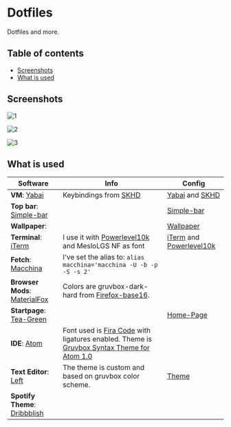 # Dotfiles
Dotfiles and more.

## Table of contents

- [Screenshots](#screenshots)
- [What is used](#what-is-used)

## Screenshots

![1](https://raw.githubusercontent.com/xcvzn/dotfiles/main/screenshots/1.png)

![2](https://raw.githubusercontent.com/xcvzn/dotfiles/main/screenshots/2.png)

![3](https://raw.githubusercontent.com/xcvzn/dotfiles/main/screenshots/3.png)


## What is used

| Software                                                                                                     | Info                                                                                                                                                                            | Config                                                                                                                                            |
|--------------------------------------------------------------------------------------------------------------|---------------------------------------------------------------------------------------------------------------------------------------------------------------------------------|---------------------------------------------------------------------------------------------------------------------------------------------------|
| **VM**: [Yabai](https://github.com/koekeishiya/yabai)                                                        | Keybindings from [SKHD](https://github.com/koekeishiya/skhd)                                                                                                                    | [Yabai](https://github.com/xcvzn/dotfiles/tree/main/.config/yabai) and [SKHD](https://github.com/xcvzn/dotfiles/tree/main/.config/skhd)           |
| **Top bar**: [Simple-bar](https://github.com/Jean-Tinland/simple-bar)                                        |                                                                                                                                                                                 | [Simple-bar](https://github.com/xcvzn/simple-bar)                                                                                                 |
| **Wallpaper**:                                                                                               |                                                                                                                                                                                 | [Wallpaper](https://github.com/xcvzn/dotfiles/blob/main/wallpapers/Nature/fog%20forrest3.jpg)                                                     |
| **Terminal**: [iTerm](https://iterm2.com/)                                                                   | I use it with [Powerlevel10k](https://github.com/romkatv/powerlevel10k) and MesloLGS NF as font                                                                                 | [iTerm](https://github.com/xcvzn/dotfiles/blob/main/iterm-config.json) and [Powerlevel10k](https://github.com/xcvzn/dotfiles/blob/main/.p10k.zsh) |
| **Fetch**: [Macchina](https://github.com/grtcdr/macchina)                                                    | I've set the alias to: `alias macchina='macchina -U -b -p -S -s 2'`                                                                                                             |                                                                                                                                                   |
| **Browser Mods**: [MaterialFox](https://github.com/muckSponge/MaterialFox)                                   | Colors are gruvbox-dark-hard from [Firefox-base16](https://github.com/TeddyDD/firefox-base16).                                                                                  |                                                                                                                                                   |
| **Startpage**: [Tea-Green](https://github.com/sadparadiseinhell/tea-green)                                   |                                                                                                                                                                                 | [Home-Page](https://github.com/xcvzn/Home-Page)                                                                                                   |
| **IDE**: [Atom](https://github.com/atom/atom)                                                                | Font used is [Fira Code](https://github.com/tonsky/FiraCode) with ligatures enabled. Theme is [Gruvbox Syntax Theme for Atom 1.0](https://github.com/caleb/gruvbox-syntax-atom) |                                                                                                                                                   |
| **Text Editor**: [Left](https://github.com/hundredrabbits/left)                                              | The theme is custom and based on gruvbox color scheme.                                                                                                                          | [Theme](https://github.com/xcvzn/dotfiles/tree/main/Left-Themes)                                                                                  |
| **Spotify Theme**: [Dribbblish](https://github.com/morpheusthewhite/spicetify-themes/tree/master/Dribbblish) |                                                                                                                                                                                 |                                                                                                                                                   |
